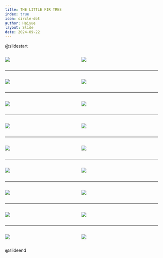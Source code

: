 ```yaml
---
title: THE LITTLE FIR TREE
index: true
icon: circle-dot
author: Haiyue
layout: Slide
date: 2024-09-22
---
```

 
@slidestart

<div style="display:flex">
<div style="flex:1">

![](https://raw.githubusercontent.com/yclord/reading/refs/heads/master/english/Level-Q/THE%20LITTLE%20FIR%20TREE/001.webp)
</div>
<div style="flex:1">

![](https://raw.githubusercontent.com/yclord/reading/refs/heads/master/english/Level-Q/THE%20LITTLE%20FIR%20TREE/002.webp)
</div>
</div>

---

<div style="display:flex">
<div style="flex:1">

![](https://raw.githubusercontent.com/yclord/reading/refs/heads/master/english/Level-Q/THE%20LITTLE%20FIR%20TREE/003.webp)
</div>
<div style="flex:1">

![](https://raw.githubusercontent.com/yclord/reading/refs/heads/master/english/Level-Q/THE%20LITTLE%20FIR%20TREE/004.webp)
</div>
</div>

---

<div style="display:flex">
<div style="flex:1">

![](https://raw.githubusercontent.com/yclord/reading/refs/heads/master/english/Level-Q/THE%20LITTLE%20FIR%20TREE/005.webp)
</div>
<div style="flex:1">

![](https://raw.githubusercontent.com/yclord/reading/refs/heads/master/english/Level-Q/THE%20LITTLE%20FIR%20TREE/006.webp)
</div>
</div>

---

<div style="display:flex">
<div style="flex:1">

![](https://raw.githubusercontent.com/yclord/reading/refs/heads/master/english/Level-Q/THE%20LITTLE%20FIR%20TREE/007.webp)
</div>
<div style="flex:1">

![](https://raw.githubusercontent.com/yclord/reading/refs/heads/master/english/Level-Q/THE%20LITTLE%20FIR%20TREE/008.webp)
</div>
</div>

---

<div style="display:flex">
<div style="flex:1">

![](https://raw.githubusercontent.com/yclord/reading/refs/heads/master/english/Level-Q/THE%20LITTLE%20FIR%20TREE/009.webp)
</div>
<div style="flex:1">

![](https://raw.githubusercontent.com/yclord/reading/refs/heads/master/english/Level-Q/THE%20LITTLE%20FIR%20TREE/010.webp)
</div>
</div>

---

<div style="display:flex">
<div style="flex:1">

![](https://raw.githubusercontent.com/yclord/reading/refs/heads/master/english/Level-Q/THE%20LITTLE%20FIR%20TREE/011.webp)
</div>
<div style="flex:1">

![](https://raw.githubusercontent.com/yclord/reading/refs/heads/master/english/Level-Q/THE%20LITTLE%20FIR%20TREE/012.webp)
</div>
</div>

---

<div style="display:flex">
<div style="flex:1">

![](https://raw.githubusercontent.com/yclord/reading/refs/heads/master/english/Level-Q/THE%20LITTLE%20FIR%20TREE/013.webp)
</div>
<div style="flex:1">

![](https://raw.githubusercontent.com/yclord/reading/refs/heads/master/english/Level-Q/THE%20LITTLE%20FIR%20TREE/014.webp)
</div>
</div>

---

<div style="display:flex">
<div style="flex:1">

![](https://raw.githubusercontent.com/yclord/reading/refs/heads/master/english/Level-Q/THE%20LITTLE%20FIR%20TREE/015.webp)
</div>
<div style="flex:1">

![](https://raw.githubusercontent.com/yclord/reading/refs/heads/master/english/Level-Q/THE%20LITTLE%20FIR%20TREE/016.webp)
</div>
</div>

---

<div style="display:flex">
<div style="flex:1">

![](https://raw.githubusercontent.com/yclord/reading/refs/heads/master/english/Level-Q/THE%20LITTLE%20FIR%20TREE/017.webp)
</div>
<div style="flex:1">

![](https://raw.githubusercontent.com/yclord/reading/refs/heads/master/english/Level-Q/THE%20LITTLE%20FIR%20TREE/018.webp)
</div>
</div>

@slideend